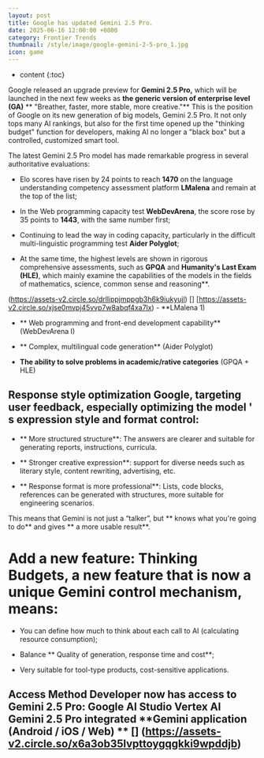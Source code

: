 ```yaml
---
layout: post
title: Google has updated Gemini 2.5 Pro.
date: 2025-06-16 12:00:00 +0800
category: Frontier Trends
thumbnail: /style/image/google-gemini-2-5-pro_1.jpg
icon: game
---
```

* content
{:toc}

Google released an upgrade preview for **Gemini 2.5 Pro,** which will be launched in the next few weeks as **the generic version of enterprise level (GA)** ** "Breather, faster, more stable, more creative."** This is the position of Google on its new generation of big models, Gemini 2.5 Pro. It not only tops many AI rankings, but also for the first time opened up the "thinking budget" function for developers, making AI no longer a "black box" but a controlled, customized smart tool.

The latest Gemini 2.5 Pro model has made remarkable progress in several authoritative evaluations:

- Elo scores have risen by 24 points to reach **1470** on the language understanding competency assessment platform **LMalena** and remain at the top of the list;

- In the Web programming capacity test **WebDevArena**, the score rose by 35 points to **1443**, with the same number first;

- Continuing to lead the way in coding capacity, particularly in the difficult multi-linguistic programming test **Aider Polyglot**;

- At the same time, the highest levels are shown in rigorous comprehensive assessments, such as **GPQA** and **Humanity's Last Exam (HLE)**, which mainly examine the capabilities of the models in the fields of mathematics, science, common sense and reasoning**.

(https://assets-v2.circle.so/drllippjmppgb3h6k9iukyujl) [] [https://assets-v2.circle.so/xjse0mvpj45vvp7w8abqf4xa7lx) - **LMalena 1)

- ** Web programming and front-end development capability** (WebDevArena I)

- ** Complex, multilingual code generation** (Aider Polyglot)

- **The ability to solve problems in academic/rative categories** (GPQA + HLE)

## Response style optimization Google, targeting user feedback, especially optimizing the model ' s expression style and format control:

- ** More structured structure**: The answers are clearer and suitable for generating reports, instructions, curricula.

- ** Stronger creative expression**: support for diverse needs such as literary style, content rewriting, advertising, etc.

- ** Response format is more professional**: Lists, code blocks, references can be generated with structures, more suitable for engineering scenarios.

This means that Gemini is not just a “talker”, but ** knows what you're going to do** and gives ** a more usable result**.

# Add a new feature: Thinking Budgets, a new feature that is now a unique Gemini control mechanism, means:

- You can define how much to think about each call to AI (calculating resource consumption);

- Balance ** Quality of generation, response time and cost**;

- Very suitable for tool-type products, cost-sensitive applications.

## Access Method Developer now has access to Gemini 2.5 Pro: **Google AI Studio** **Vertex AI** Gemini 2.5 Pro integrated **Gemini application (Android / iOS / Web) ** [] (https://assets-v2.circle.so/x6a3ob35lvpttoygqgkki9wpddjb)